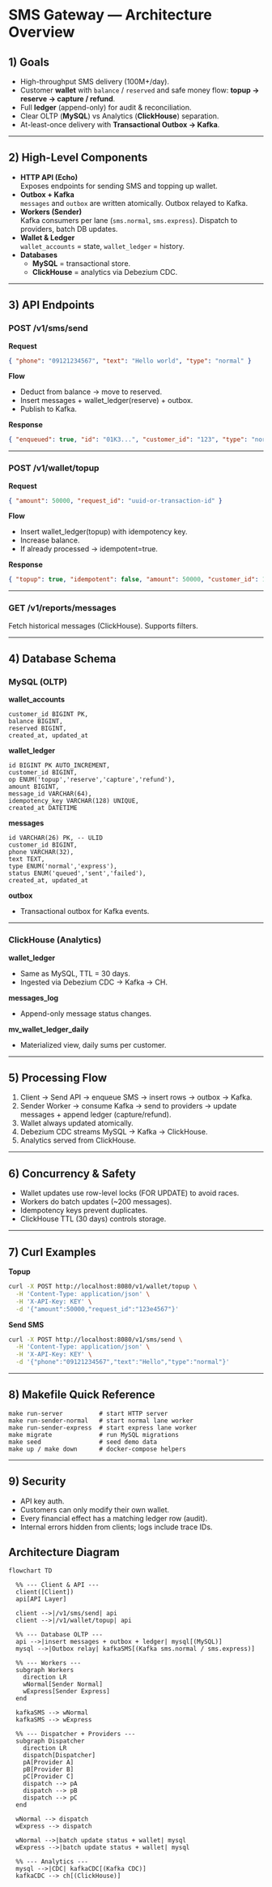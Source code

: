 # SMS Gateway — Architecture Overview

## 1) Goals
- High-throughput SMS delivery (100M+/day).
- Customer **wallet** with `balance` / `reserved` and safe money flow: **topup → reserve → capture / refund**.
- Full **ledger** (append-only) for audit & reconciliation.
- Clear OLTP (**MySQL**) vs Analytics (**ClickHouse**) separation.
- At-least-once delivery with **Transactional Outbox → Kafka**.

---

## 2) High-Level Components
- **HTTP API (Echo)**  
  Exposes endpoints for sending SMS and topping up wallet.
- **Outbox + Kafka**  
  `messages` and `outbox` are written atomically. Outbox relayed to Kafka.
- **Workers (Sender)**  
  Kafka consumers per lane (`sms.normal`, `sms.express`). Dispatch to providers, batch DB updates.
- **Wallet & Ledger**  
  `wallet_accounts` = state, `wallet_ledger` = history.
- **Databases**
    - **MySQL** = transactional store.
    - **ClickHouse** = analytics via Debezium CDC.

---

## 3) API Endpoints

### POST /v1/sms/send
**Request**
```json
{ "phone": "09121234567", "text": "Hello world", "type": "normal" }
```

**Flow**
- Deduct from balance → move to reserved.
- Insert messages + wallet_ledger(reserve) + outbox.
- Publish to Kafka.

**Response**
```json
{ "enqueued": true, "id": "01K3...", "customer_id": "123", "type": "normal" }
```

---

### POST /v1/wallet/topup
**Request**
```json
{ "amount": 50000, "request_id": "uuid-or-transaction-id" }
```

**Flow**
- Insert wallet_ledger(topup) with idempotency key.
- Increase balance.
- If already processed → idempotent=true.

**Response**
```json
{ "topup": true, "idempotent": false, "amount": 50000, "customer_id": 123 }
```

---

### GET /v1/reports/messages
Fetch historical messages (ClickHouse). Supports filters.

---

## 4) Database Schema

### MySQL (OLTP)

**wallet_accounts**
```
customer_id BIGINT PK,
balance BIGINT,
reserved BIGINT,
created_at, updated_at
```

**wallet_ledger**
```
id BIGINT PK AUTO_INCREMENT,
customer_id BIGINT,
op ENUM('topup','reserve','capture','refund'),
amount BIGINT,
message_id VARCHAR(64),
idempotency_key VARCHAR(128) UNIQUE,
created_at DATETIME
```

**messages**
```
id VARCHAR(26) PK, -- ULID
customer_id BIGINT,
phone VARCHAR(32),
text TEXT,
type ENUM('normal','express'),
status ENUM('queued','sent','failed'),
created_at, updated_at
```

**outbox**
- Transactional outbox for Kafka events.

---

### ClickHouse (Analytics)

**wallet_ledger**
- Same as MySQL, TTL = 30 days.
- Ingested via Debezium CDC → Kafka → CH.

**messages_log**
- Append-only message status changes.

**mv_wallet_ledger_daily**
- Materialized view, daily sums per customer.

---

## 5) Processing Flow
1. Client → Send API → enqueue SMS → insert rows → outbox → Kafka.
2. Sender Worker → consume Kafka → send to providers → update messages + append ledger (capture/refund).
3. Wallet always updated atomically.
4. Debezium CDC streams MySQL → Kafka → ClickHouse.
5. Analytics served from ClickHouse.

---

## 6) Concurrency & Safety
- Wallet updates use row-level locks (FOR UPDATE) to avoid races.
- Workers do batch updates (~200 messages).
- Idempotency keys prevent duplicates.
- ClickHouse TTL (30 days) controls storage.

---

## 7) Curl Examples

**Topup**
```bash
curl -X POST http://localhost:8080/v1/wallet/topup \
  -H 'Content-Type: application/json' \
  -H 'X-API-Key: KEY' \
  -d '{"amount":50000,"request_id":"123e4567"}'
```

**Send SMS**
```bash
curl -X POST http://localhost:8080/v1/sms/send \
  -H 'Content-Type: application/json' \
  -H 'X-API-Key: KEY' \
  -d '{"phone":"09121234567","text":"Hello","type":"normal"}'
```

---

## 8) Makefile Quick Reference
```
make run-server          # start HTTP server
make run-sender-normal   # start normal lane worker
make run-sender-express  # start express lane worker
make migrate             # run MySQL migrations
make seed                # seed demo data
make up / make down      # docker-compose helpers
```

---

## 9) Security
- API key auth.
- Customers can only modify their own wallet.
- Every financial effect has a matching ledger row (audit).
- Internal errors hidden from clients; logs include trace IDs.


## Architecture Diagram

```mermaid
flowchart TD

  %% --- Client & API ---
  client([Client])
  api[API Layer]

  client -->|/v1/sms/send| api
  client -->|/v1/wallet/topup| api

  %% --- Database OLTP ---
  api -->|insert messages + outbox + ledger| mysql[(MySQL)]
  mysql -->|Outbox relay| kafkaSMS[(Kafka sms.normal / sms.express)]

  %% --- Workers ---
  subgraph Workers
    direction LR
    wNormal[Sender Normal]
    wExpress[Sender Express]
  end

  kafkaSMS --> wNormal
  kafkaSMS --> wExpress

  %% --- Dispatcher + Providers ---
  subgraph Dispatcher
    direction LR
    dispatch[Dispatcher]
    pA[Provider A]
    pB[Provider B]
    pC[Provider C]
    dispatch --> pA
    dispatch --> pB
    dispatch --> pC
  end

  wNormal --> dispatch
  wExpress --> dispatch

  wNormal -->|batch update status + wallet| mysql
  wExpress -->|batch update status + wallet| mysql

  %% --- Analytics ---
  mysql -->|CDC| kafkaCDC[(Kafka CDC)]
  kafkaCDC --> ch[(ClickHouse)]